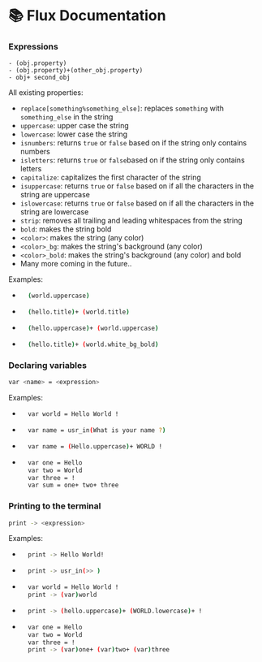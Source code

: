 # 📚 Flux Documentation
### Expressions
```
- (obj.property)
- (obj.property)+(other_obj.property)
- obj+ second_obj
```

All existing properties:
- ```replace[something%something_else]```: replaces ```something``` with ```something_else``` in the string
- ```uppercase```: upper case the string
- ```lowercase```: lower case the string
- ```isnumbers```: returns ```true``` or ```false``` based on if the string only contains numbers
- ```isletters```: returns ```true``` or ```false```based on  if the string only contains letters
- ```capitalize```: capitalizes the first character of the string
- ```isuppercase```: returns ```true``` or ```false``` based on if all the characters in the string are uppercase
- ```islowercase```: returns ```true``` or ```false``` based on if all the characters in the string are lowercase
- ```strip```: removes all trailing and leading whitespaces from the string
- ```bold```: makes the string bold
- ```<color>```: makes the string (any color)
- ```<color>_bg```: makes the string's background (any color)
- ```<color>_bold```: makes the string's background (any color) and bold
- Many more coming in the future..

Examples:
- ```sh
    (world.uppercase)
    ```
- ```sh
    (hello.title)+ (world.title)
    ```
- ```sh
    (hello.uppercase)+ (world.uppercase)
    ```
- ```sh
    (hello.title)+ (world.white_bg_bold)
    ```



### Declaring variables
```sh
var <name> = <expression>
```

Examples:
- ```sh
    var world = Hello World !
    ```
- ```sh
    var name = usr_in(What is your name ?)
    ```
- ```sh
    var name = (Hello.uppercase)+ WORLD !
    ```
- ```sh
    var one = Hello
    var two = World
    var three = !
    var sum = one+ two+ three
    ```

### Printing to the terminal
```sh
print -> <expression>
```
Examples:
- ```sh
    print -> Hello World!
    ```
- ```sh
    print -> usr_in(>> )
    ```
- ```sh
    var world = Hello World !
    print -> (var)world
    ```
- ```sh
    print -> (hello.uppercase)+ (WORLD.lowercase)+ !
    ```
- ```sh
    var one = Hello
    var two = World
    var three = !
    print -> (var)one+ (var)two+ (var)three
    ```